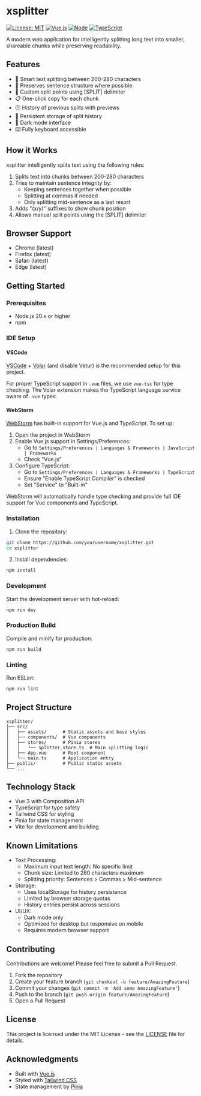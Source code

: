 # xsplitter

[![License: MIT](https://img.shields.io/badge/License-MIT-yellow.svg)](https://opensource.org/licenses/MIT)
[![Vue.js](https://img.shields.io/badge/Vue.js-3.x-green.svg)](https://vuejs.org/)
[![Node](https://img.shields.io/badge/Node-v20.x-blue.svg)](https://nodejs.org)
[![TypeScript](https://img.shields.io/badge/TypeScript-5.x-blue.svg)](https://www.typescriptlang.org/)

A modern web application for intelligently splitting long text into smaller, shareable chunks while preserving readability.

<!-- Add a demo GIF or screenshot here -->
<!-- ![xsplitter demo](./docs/demo.gif) -->

## Features

- 🎯 Smart text splitting between 200-280 characters
- 📝 Preserves sentence structure where possible
- 🔄 Custom split points using [SPLIT] delimiter
- 📋 One-click copy for each chunk
- 🕒 History of previous splits with previews
- 💾 Persistent storage of split history
- 🌙 Dark mode interface
- ⌨️ Fully keyboard accessible

## How it Works

xsplitter intelligently splits text using the following rules:
1. Splits text into chunks between 200-280 characters
2. Tries to maintain sentence integrity by:
   - Keeping sentences together when possible
   - Splitting at commas if needed
   - Only splitting mid-sentence as a last resort
3. Adds "(x/y)" suffixes to show chunk position
4. Allows manual split points using the [SPLIT] delimiter

## Browser Support

- Chrome (latest)
- Firefox (latest)
- Safari (latest)
- Edge (latest)

## Getting Started

### Prerequisites

- Node.js 20.x or higher
- npm

### IDE Setup

#### VSCode
[VSCode](https://code.visualstudio.com/) + [Volar](https://marketplace.visualstudio.com/items?itemName=Vue.volar) (and disable Vetur) is the recommended setup for this project.

For proper TypeScript support in `.vue` files, we use `vue-tsc` for type checking. The Volar extension makes the TypeScript language service aware of `.vue` types.

#### WebStorm
[WebStorm](https://www.jetbrains.com/webstorm/) has built-in support for Vue.js and TypeScript. To set up:

1. Open the project in WebStorm
2. Enable Vue.js support in Settings/Preferences:
   - Go to `Settings/Preferences | Languages & Frameworks | JavaScript | Frameworks`
   - Check "Vue.js"
3. Configure TypeScript:
   - Go to `Settings/Preferences | Languages & Frameworks | TypeScript`
   - Ensure "Enable TypeScript Compiler" is checked
   - Set "Service" to "Built-in"

WebStorm will automatically handle type checking and provide full IDE support for Vue components and TypeScript.

### Installation

1. Clone the repository:
```sh
git clone https://github.com/yourusername/xsplitter.git
cd xsplitter
```

2. Install dependencies:
```sh
npm install
```

### Development

Start the development server with hot-reload:
```sh
npm run dev
```

### Production Build

Compile and minify for production:
```sh
npm run build
```

### Linting

Run ESLint:
```sh
npm run lint
```

## Project Structure

```
xsplitter/
├── src/
│   ├── assets/      # Static assets and base styles
│   ├── components/  # Vue components
│   ├── stores/      # Pinia stores
│   │   └── splitter.store.ts  # Main splitting logic
│   ├── App.vue      # Root component
│   └── main.ts      # Application entry
├── public/          # Public static assets
└── ...
```

## Technology Stack

- Vue 3 with Composition API
- TypeScript for type safety
- Tailwind CSS for styling
- Pinia for state management
- Vite for development and building

## Known Limitations

- Text Processing:
  - Maximum input text length: No specific limit
  - Chunk size: Limited to 280 characters maximum
  - Splitting priority: Sentences > Commas > Mid-sentence
- Storage:
  - Uses localStorage for history persistence
  - Limited by browser storage quotas
  - History entries persist across sessions
- UI/UX:
  - Dark mode only
  - Optimized for desktop but responsive on mobile
  - Requires modern browser support

## Contributing

Contributions are welcome! Please feel free to submit a Pull Request.

1. Fork the repository
2. Create your feature branch (`git checkout -b feature/AmazingFeature`)
3. Commit your changes (`git commit -m 'Add some AmazingFeature'`)
4. Push to the branch (`git push origin feature/AmazingFeature`)
5. Open a Pull Request

## License

This project is licensed under the MIT License - see the [LICENSE](LICENSE) file for details.

## Acknowledgments

- Built with [Vue.js](https://vuejs.org/)
- Styled with [Tailwind CSS](https://tailwindcss.com/)
- State management by [Pinia](https://pinia.vuejs.org/)
